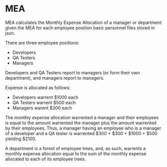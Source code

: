 # MEA
MEA calculates the Monthly Expense Allocation of a manager or department given the MEA for each employee position basic personnel files stored in json.

There are three employee positions:
* Developers
* QA Testers
* Managers

Developers and QA Testers report to managers (or form their own department), and  managers report to managers.

Expense is allocated as follows:
* Developers warrent $1000 each
* QA Testers warrent $500 each
* Managers warent $300 each

The monthly expense allocation warrented a manager and their employees is equal to the amount warrented the manager plus the amount warrented by their employees. Thus, a manager having an employee who is a manager of a developer and a QA tester is warrented $300 + $300 + $1000 + $500 yielding $2100.

A department is a forest of employee trees, and, as such, warrents a monthly expense allocation equal to the sum of the monthly expense allocated to each of its employee trees.
